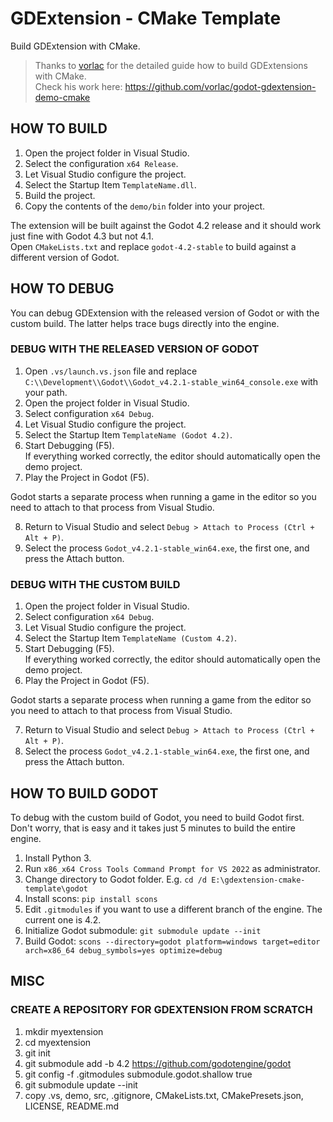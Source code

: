 # GDExtension - CMake Template
Build GDExtension with CMake.

> Thanks to [vorlac](https://github.com/vorlac) for the detailed guide how to build GDExtensions with CMake.  
> Check his work here: https://github.com/vorlac/godot-gdextension-demo-cmake

## HOW TO BUILD

1. Open the project folder in Visual Studio.
2. Select the configuration `x64 Release`.
3. Let Visual Studio configure the project.
4. Select the Startup Item `TemplateName.dll`.
5. Build the project.
6. Copy the contents of the `demo/bin` folder into your project.

The extension will be built against the Godot 4.2 release and it should work just fine with Godot 4.3 but not 4.1.  
Open `CMakeLists.txt` and replace `godot-4.2-stable` to build against a different version of Godot.

## HOW TO DEBUG

You can debug GDExtension with the released version of Godot or with the custom build. The latter helps trace bugs directly into the engine.

### DEBUG WITH THE RELEASED VERSION OF GODOT

1. Open `.vs/launch.vs.json` file and replace `C:\\Development\\Godot\\Godot_v4.2.1-stable_win64_console.exe` with your path.
3. Open the project folder in Visual Studio.
4. Select configuration `x64 Debug`.
5. Let Visual Studio configure the project.
6. Select the Startup Item `TemplateName (Godot 4.2)`.
7. Start Debugging (F5).  
   If everything worked correctly, the editor should automatically open the demo project.
9. Play the Project in Godot (F5).

Godot starts a separate process when running a game in the editor so you need to attach to that process from Visual Studio.

8. Return to Visual Studio and select `Debug > Attach to Process (Ctrl + Alt + P)`.
9. Select the process `Godot_v4.2.1-stable_win64.exe`, the first one, and press the Attach button.

### DEBUG WITH THE CUSTOM BUILD

1. Open the project folder in Visual Studio.
2. Select configuration `x64 Debug`.
3. Let Visual Studio configure the project.
4. Select the Startup Item `TemplateName (Custom 4.2)`.
5. Start Debugging (F5).  
   If everything worked correctly, the editor should automatically open the demo project.
6. Play the Project in Godot (F5).

Godot starts a separate process when running a game from the editor so you need to attach to that process from Visual Studio.

7. Return to Visual Studio and select `Debug > Attach to Process (Ctrl + Alt + P)`.
8. Select the process `Godot_v4.2.1-stable_win64.exe`, the first one, and press the Attach button.

## HOW TO BUILD GODOT

To debug with the custom build of Godot, you need to build Godot first. Don't worry, that is easy and it takes just 5 minutes to build the entire engine.

1. Install Python 3.
2. Run `x86_x64 Cross Tools Command Prompt for VS 2022` as administrator.
3. Change directory to Godot folder. E.g. `cd /d E:\gdextension-cmake-template\godot`
4. Install scons: `pip install scons`
5. Edit `.gitmodules` if you want to use a different branch of the engine. The current one is 4.2.
6. Initialize Godot submodule: `git submodule update --init`
7. Build Godot: `scons --directory=godot platform=windows target=editor arch=x86_64 debug_symbols=yes optimize=debug`

## MISC

### CREATE A REPOSITORY FOR GDEXTENSION FROM SCRATCH

1. mkdir myextension
2. cd myextension
3. git init
4. git submodule add -b 4.2 https://github.com/godotengine/godot
5. git config -f .gitmodules submodule.godot.shallow true
6. git submodule update --init
7. copy .vs, demo, src, .gitignore, CMakeLists.txt, CMakePresets.json, LICENSE, README.md
